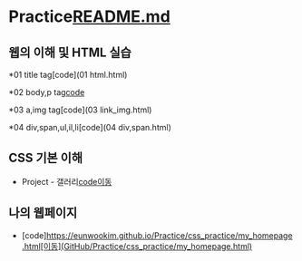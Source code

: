 # Practice[README.md](https://github.com/eunwookim/Practice/files/7102903/README.md)
## 웹의 이해 및 HTML 실습

  *01 title tag[code](01 html.html)
  
  *02 body,p tag[code](02_html_body.html)
  
  *03 a,img tag[code](03 link_img.html)
  
  *04 div,span,ul,il,li[code](04 div,span.html)
## CSS 기본 이해
   * Project - 갤러리[code](https://github.com/eunwookim/Practice/blob/main/css_practice/img_page.html)[이동](http://localhost:63342/pythonProject/06%20border_style.html?_ijt=jjn9g6qur6qhpsrmg74bog0vbq&_ij_reload=RELOAD_ON_SAVE)

## 나의 웹페이지
   * [code]https://eunwookim.github.io/Practice/css_practice/my_homepage.html[이동](GitHub/Practice/css_practice/my_homepage.html)
   


